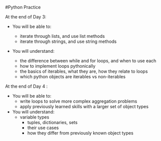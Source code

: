 #Python Practice

At the end of Day 3:

* You will be able to:
	* iterate through lists, and use list methods
	* iterate through strings, and use string methods
	
* You will understand:
	* the difference between while and for loops, and when to use each
	* how to implement loops pythonically
	* the basics of iterables, what they are, how they relate to loops
	* which python objects are iterables vs non-iterables

At the end of Day 4	:

* You will be able to:
	* write loops to solve more complex aggregation problems
	* apply previously learned skills with a larger set of object types
* You will understand:
	* variable types
		* tuples, dictionaries, sets
		* their use cases
		* how they differ from previously known object types